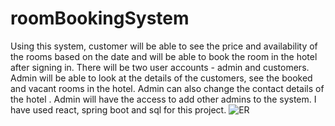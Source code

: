 # roomBookingSystem
 Using this system, customer will be able to see the price and availability of the rooms based on the date and will be able to book the room in the hotel after signing in. There will be two user accounts - admin and customers. Admin will be able to look at the details of the customers, see the booked and vacant rooms in the hotel. Admin can also change the contact details of the hotel . Admin will have the access to add other admins to the system. I have used react, spring boot and sql for this project.
![ER](https://user-images.githubusercontent.com/106823798/181647688-30055f86-2aab-47ae-b811-7dc8534100ed.png)
